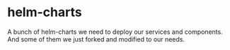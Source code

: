 # helm-charts
A bunch of helm-charts we need to deploy our services and components. And some of them we just forked and modified to our needs.
